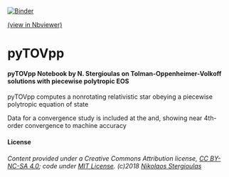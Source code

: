 [![Binder](https://mybinder.org/badge.svg)](https://mybinder.org/v2/gh/niksterg/pyTOVpp/master)


[(view in Nbviewer)](http://nbviewer.jupyter.org/github/niksterg/pyTOVpp/blob/master/TOV-pp.ipynb?flush_cache=true)

# pyTOVpp

#### pyTOVpp Notebook by N. Stergioulas on Tolman-Oppenheimer-Volkoff solutions with piecewise polytropic EOS

pyTOVpp computes a nonrotating relativistic star obeying a piecewise polytropic equation of state

Data for a convergence study is included at the and, showing near 4th-order convergence to machine accuracy

#### License

###### Content provided under a Creative Commons Attribution license, [CC BY-NC-SA 4.0](https://creativecommons.org/licenses/by-nc-sa/4.0/); code under [MIT License](https://opensource.org/licenses/MIT). (c)2018 [Nikolaos Stergioulas](http://www.astro.auth.gr/~niksterg/)

